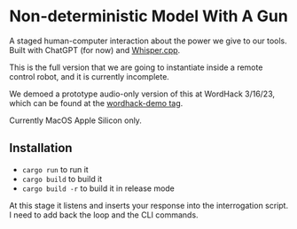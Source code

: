 # Non-deterministic Model With A Gun

A staged human-computer interaction about the power we give to our tools. Built with ChatGPT (for
now) and [Whisper.cpp](https://github.com/ggerganov/whisper.cpp).

This is the full version that we are going to instantiate inside a remote control robot, and it is
currently incomplete.

We demoed a prototype audio-only version of this at WordHack 3/16/23, which can be found at the [wordhack-demo tag](https://github.com/alexpetros/nondeterministic-model-with-a-gun/releases/tag/wordhack-demo).

Currently MacOS Apple Silicon only.

## Installation
* `cargo run` to run it
* `cargo build` to build it
* `cargo build -r` to build it in release mode

At this stage it listens and inserts your response into the interrogation script. I need to add back
the loop and the CLI commands.
